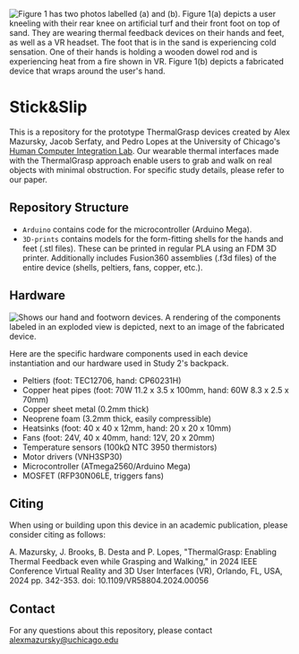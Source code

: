 <p align="center">

![Figure 1 has two photos labelled (a) and (b). Figure 1(a) depicts a user kneeling with their rear knee on artificial turf and their front foot on top of sand. They are wearing thermal feedback devices on their hands and feet, as well as a VR headset. The foot that is in the sand is experiencing cold sensation. One of their hands is holding a wooden dowel rod and is experiencing heat from a fire shown in VR. Figure 1(b) depicts a fabricated device that wraps around the user's hand.](/Images/Fig-01-Large.jpg?raw=true)

</p>

# Stick&Slip

This is a repository for the prototype ThermalGrasp devices created by Alex Mazursky, Jacob Serfaty, and Pedro Lopes at the University of Chicago's [Human Computer Integration Lab](https://lab.plopes.org/). Our wearable thermal interfaces made with the ThermalGrasp approach enable users to grab and walk on real objects with minimal obstruction. For specific study details, please refer to our paper.

## Repository Structure

* `Arduino` contains code for the microcontroller (Arduino Mega).
* `3D-prints` contains models for the form-fitting shells for the hands and feet (.stl files). These can be printed in regular PLA using an FDM 3D printer. Additionally includes Fusion360 assemblies (.f3d files) of the entire device (shells, peltiers, fans, copper, etc.).

## Hardware

<p align="center">

![Shows our hand and footworn devices. A rendering of the components labeled in an exploded view is depicted, next to an image of the fabricated device.](/Images/Fabrication.jpg?raw=true)

</p>

Here are the specific hardware components used in each device instantiation and our hardware used in Study 2's backpack.

- Peltiers (foot: TEC12706, hand: CP60231H)
- Copper heat pipes (foot: 70W 11.2 x 3.5 x 100mm, hand: 60W 8.3 x 2.5 x 70mm)
- Copper sheet metal (0.2mm thick)
- Neoprene foam (3.2mm thick, easily compressible)
- Heatsinks (foot: 40 x 40 x 12mm, hand: 20 x 20 x 10mm)
- Fans (foot: 24V, 40 x 40mm, hand: 12V, 20 x 20mm)
- Temperature sensors (100kΩ NTC 3950 thermistors) 
- Motor drivers (VNH3SP30)
- Microcontroller (ATmega2560/Arduino Mega)
- MOSFET (RFP30N06LE, triggers fans)

## Citing

When using or building upon this device in an academic publication, please consider citing as follows:

A. Mazursky, J. Brooks, B. Desta and P. Lopes, "ThermalGrasp: Enabling Thermal Feedback even while Grasping and Walking," in 2024 IEEE Conference Virtual Reality and 3D User Interfaces (VR), Orlando, FL, USA, 2024 pp. 342-353.
doi: 10.1109/VR58804.2024.00056

## Contact

For any questions about this repository, please contact alexmazursky@uchicago.edu
